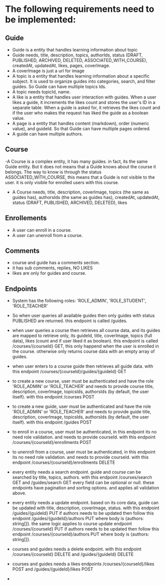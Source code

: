 # The following requirements need to be implemented:

## Guide

- Guide is a entity that handles learning information about topic
- Guide needs, title, description, topics, authorIds, status (DRAFT, PUBLISHED, ARCHIVED, DELETED, ASSOCIATED_WITH_COURSE), createdAt, updatedAt, likes, pages, coverImage.
- A coverImage is just a url for image
- A topic is a entity that handles learning information about a specific subject. It is used to organize guides into categories, search, and filter guides. So Guide can have multiple topics Ids.
- A topic needs topicId, name.
- A like is a entity that handles user interaction with guides. When a user likes a guide, it increments the likes count and stores the user's ID in a separate table. When a guide is asked for, it retrieves the likes count and if the user who makes the request has liked the guide as a boolean value.
- A page is a entity that handles content (markdown), order (numeric value), and guideId. So that Guide can have multiple pages ordered.
- A guide can have multiple authors.

## Course

-A Course is a complex entity, it has many guides. in fact, its the same Guide entity. But it does not means that a Guide knows about the course it belongs. The way to know is through the status ASSOCIATED_WITH_COURSE, this means that a Guide is not visible to the user. it is only visible for enrolled users with this course.
- A Course needs, title, description, coverImage, topics (the same as guides has), authorsIds (the same as guides has), createdAt, updatedAt, status (DRAFT, PUBLISHED, ARCHIVED, DELETED), likes

## Enrollements
- A user can enroll in a course.
- A user can unenroll from a course.

## Comments

- course and guide has a comments section.
- it has sub comments, replies, NO LIKES
- likes are only for guides and course.

## Endpoints
- System has the following roles: 'ROLE_ADMIN', 'ROLE_STUDENT', 'ROLE_TEACHER'
- So when user queries all available guides then only guides with status PUBLISHED are returned. this endpoint is called /guides.

- when user queries a course then retrieves all course data, and its guides are mapped to retrieve only, its guideId, title, coverImage, topics (full data), likes (count and if user liked it as boolean). this endpoint is called /courses/{courseId} GET, this only happend when the user is enrolled in the course. otherwise only returns course data with an empty array of guides.

- when user enters to a course guide then retrieves all guide data. with this endpoint /courses/{courseId}/guides/{guideId} GET

- to create a new course, user must be authenticated and have the role 'ROLE_ADMIN' or 'ROLE_TEACHER' and needs to provide course title, description, coverImage, topicsIds, authorsIds (by default, the user itself). with this endpoint /courses POST

- to create a new guide, user must be authenticated and have the role 'ROLE_ADMIN' or 'ROLE_TEACHER' and needs to provide guide title, description, coverImage, topicsIds, authorsIds (by default, the user itself). with this endpoint /guides POST

- to enroll in a course, user must be authenticated, in this endpoint its no need role validation. and needs to provide courseId. with this endpoint /courses/{courseId}/enrollments POST

- to unenroll from a course, user must be authenticated, in this endpoint its no need role validation. and needs to provide courseId. with this endpoint /courses/{courseId}/enrollments DELETE

- every entity needs a search endpoint. guide and course can be searched by title, topics, authors. with this endpoint /courses/search GET and /guides/search GET every field can be optional or null. these endpoints have pagination and sorting options. and applies all validation above.

- every entity needs a update endpoint. based on its core data, guide can be updated with title, description, coverImage, status. with this endpoint /guides/{guideId} PUT if authors needs to be updated then follow this endpoint /guides/{guideId}/authors PUT where body is {authors: string[]}. the same logic applies to course update endpoint /courses/{courseId} PUT if authors needs to be updated then follow this endpoint /courses/{courseId}/authors PUT where body is {authors: string[]}.

- courses and guides needs a delete endpoint. with this endpoint /courses/{courseId} DELETE and /guides/{guideId} DELETE
- courses and guides needs  a likes endpoints /courses/{courseId}/likes POST and /guides/{guideId}/likes POST

-
